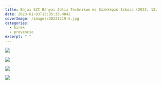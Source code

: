 ```yaml
---
title: Bajai SZC Bányai Júlia Technikum és Szakképző Iskola (2022. 12. 19.)
date: 2023-01-03T13:35:33.484Z
coverImage: /images/20221219-5.jpg
categories:
  - hirek
  - prevencio
excerpt: " "
---
```

![](/images/20221219-6.jpg)

![](/images/20221219-7.jpg)

![](/images/20221219-8.jpg)

![](/images/20221219-9.jpg)